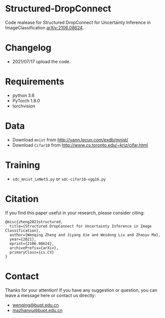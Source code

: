 # Structured-DropConnect

Code realease for Structured DropConnect for Uncertainty Inference in ImageClassification [arXiv:2106.08624](https://arxiv.org/abs/2106.08624).

# Changelog
* 2021/07/17 upload the code.

# Requirements
* python 3.6
* PyTorch 1.8.0
* torchvision

# Data
* Download `mnist` from http://yann.lecun.com/exdb/mnist/
* Download `Cifar10` from http://www.cs.toronto.edu/~kriz/cifar.html

# Training
*  `sdc_mnist_LeNet5.py` or `sdc-cifar10-vgg16.py`

# Citation
If you find this paper useful in your research, please consider citing:

    @misc{zheng2021structured,
      title={Structured DropConnect for Uncertainty Inference in Image Classification}, 
      author={Wenqing Zheng and Jiyang Xie and Weidong Liu and Zhanyu Ma},
      year={2021},
      eprint={2106.08624},
      archivePrefix={arXiv},
      primaryClass={cs.CV}
    }

# Contact
Thanks for your attention! If you have any suggestion or question, you can leave a message here or contact us directly:
* wenqing@bupt.edu.cn
* mazhanyu@bupt.edu.cn
